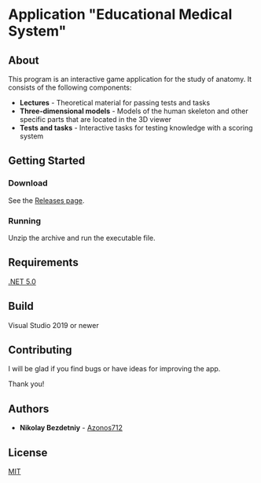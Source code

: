 # Application "Educational Medical System"

## About

This program is an interactive game application for the study of anatomy. It consists of the following components:
* **Lectures** - Theoretical material for passing tests and tasks
* **Three-dimensional models** - Models of the human skeleton and other specific parts that are located in the 3D viewer
* **Tests and tasks** - Interactive tasks for testing knowledge with a scoring system

## Getting Started

### Download

See the [Releases page](https://github.com/Azonos712/EducationalMedicalSystem/releases).

### Running

Unzip the archive and run the executable file. 

## Requirements

[.NET 5.0](https://dotnet.microsoft.com/download/dotnet/5.0)

## Build

Visual Studio 2019 or newer

## Contributing

I will be glad if you find bugs or have ideas for improving the app.

Thank you!

## Authors

* **Nikolay Bezdetniy** - [Azonos712](https://github.com/Azonos712)

## License
[MIT](https://choosealicense.com/licenses/mit/)
